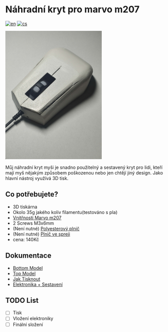 # Náhradní kryt pro marvo m207
[![en](https://img.shields.io/badge/lang-en-blue)](README.md)
[![cs](https://img.shields.io/badge/lang-cs-red)](README.cs.md)

<img src="images/Main.jpg" alt="alt text" width="300">

Můj náhradní kryt myši je snadno použitelný a sestavený kryt pro lidi, kteří mají myš
nějakým způsobem poškozenou nebo jen chtějí jiný design. Jako hlavní nástroj využívá 3D tisk.
## Co potřebujete?

* 3D tiskárna
* Okolo 35g jakého koliv filamentu(testováno s pla)
* [Vnitřnosti Marvo m207](https://www.datart.cz/marvo-mys-m207-2400dpi-optika-6tl-1-kolecko-dratova-usb-cerna-herni-podsvicena-m207.html?gclid=Cj0KCQjwj_ajBhCqARIsAA37s0yOHEzQcGkIXNLW-GMfn9_XcU6I3zXoe4B2Vjl9shj3v5adB2rEeUIaAsIuEALw_wcB)
* 2 Screws M3x6mm
* (Není nutné) [Polyesterový plnič](https://www.amazon.com/Purpose-Moldable-Sealing-Permanent-Ceramics/dp/B0B7BNSRJ5/ref=sr_1_5?keywords=polyester+finishing+putty&qid=1687204929&sr=8-5)
* (Není nutné) [Plnič ve spreji](https://www.amazon.com/Krylon-K05515007-COLORmaxx-Spray-Aerosol/dp/B07LFPD9YX/ref=sr_1_6?keywords=clear+acrylic+spray&qid=1687205465&sr=8-6)
* cena: 140Kč
## Dokumentace

* [Bottom Model](https://github.com/pslib-cz/2022-p2a-mme-pppp-PetrMachacka/blob/main/Bottom.stl)
* [Top Model](https://github.com/pslib-cz/2022-p2a-mme-pppp-PetrMachacka/blob/main/Top.stl)
* [Jak Tisknout](Print.md)
* [Elektronika + Sestavení](Electronics.md)


## TODO List 
- [ ] Tisk
- [ ] Vložení elektroniky
- [ ] Finální složení